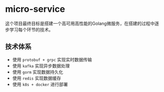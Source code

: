 # micro-service
这个项目最终目标是搭建一个高可用高性能的Golang微服务，在搭建的过程中逐步学习每个环节的技术。

## 技术体系

+ 使用 `protobuf + grpc` 实现实时数据传输
+ 使用 `kafka` 实现异步数据处理
+ 使用 `gorm` 实现数据持久化
+ 使用 `redis` 实现数据缓存
+ 使用 `k8s + docker` 进行部署